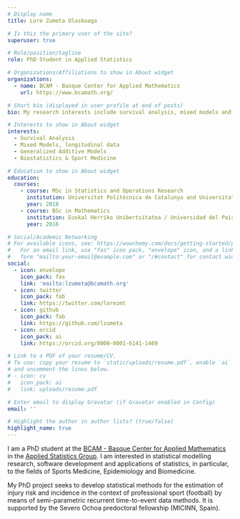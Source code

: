 ```yaml
---
# Display name
title: Lore Zumeta Olaskoaga

# Is this the primary user of the site?
superuser: true

# Role/position/tagline
role: PhD Student in Applied Statistics

# Organizations/Affiliations to show in About widget
organizations:
  - name: BCAM - Basque Center for Applied Mathematics
    url: https://www.bcamath.org/

# Short bio (displayed in user profile at end of posts)
bio: My research interests include survival analysis, mixed models and GAMs.

# Interests to show in About widget
interests:
  - Survival Analysis
  - Mixed Models, longitudinal data 
  - Generalized Additive Models
  - Biostatistics & Sport Medicine

# Education to show in About widget
education:
  courses:
    - course: MSc in Statistics and Operations Research
      institution: Universitat Politècnica de Catalunya and Universitat de Barcelona (UPC and UB)
      year: 2018
    - course: BSc in Mathematics
      institution: Euskal Herriko Unibertsitatea / Universidad del País Vasco (UPV/EHU) 
      year: 2016

# Social/Academic Networking
# For available icons, see: https://wowchemy.com/docs/getting-started/page-builder/#icons
#   For an email link, use "fas" icon pack, "envelope" icon, and a link in the
#   form "mailto:your-email@example.com" or "/#contact" for contact widget.
social:
  - icon: envelope
    icon_pack: fas
    link: 'mailto:lzumeta@bcamath.org'
  - icon: twitter
    icon_pack: fab
    link: https://twitter.com/lorezmt
  - icon: github
    icon_pack: fab
    link: https://github.com/lzumeta
  - icon: orcid
    icon_pack: ai
    link: https://orcid.org/0000-0001-6141-1469

# Link to a PDF of your resume/CV.
# To use: copy your resume to `static/uploads/resume.pdf`, enable `ai` icons in `params.toml`,
# and uncomment the lines below.
# - icon: cv
#   icon_pack: ai
#   link: uploads/resume.pdf

# Enter email to display Gravatar (if Gravatar enabled in Config)
email: ''

# Highlight the author in author lists? (true/false)
highlight_name: true
---
```


I am a PhD student at the [BCAM - Basque Center for Applied Mathematics](http://www.bcamath.org) in the [Applied Statistics Group](http://www.bcamath.org/en/research/lines/AS). I am interested in statistical modelling research, software development and applications of statistics, in particular, to the fields of Sports Medicine, Epidemiology and Biomedicine.

My PhD project seeks to develop statistical methods for the estimation of injury risk and incidence in the context of professional sport (football) by means of semi-parametric recurrent time-to-event data methods. It is supported by the Severo Ochoa predoctoral fellowship (MICINN, Spain).

[comment]: <> ({{< icon name="download" pack="fas" >}} Download my {{< staticref "uploads/demo_resume.pdf" "newtab" >}}resumé{{< /staticref >}}.)
